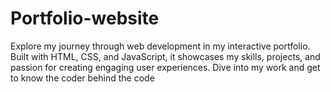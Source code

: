 # Portfolio-website
Explore my journey through web development in my interactive portfolio. Built with HTML, CSS, and JavaScript, it showcases my skills, projects, and passion for creating engaging user experiences. Dive into my work and get to know the coder behind the code

